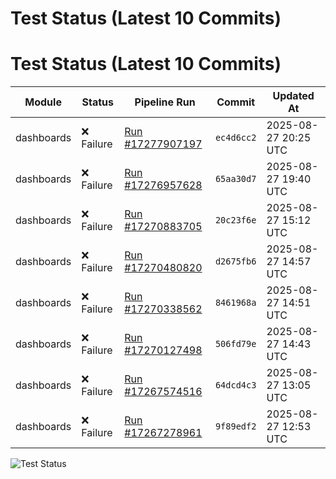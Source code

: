 # Test Status (Latest 10 Commits)
# Test Status (Latest 10 Commits)

| Module | Status | Pipeline Run | Commit | Updated At |
|--------|--------|--------------|--------|------------|
| dashboards | ❌ Failure | [Run #17277907197](https://github.com/yiptsunho/demo_master_repository_for_CICD/actions/runs/17277864350) | `ec4d6cc2` | 2025-08-27 20:25 UTC |
| dashboards | ❌ Failure | [Run #17276957628](https://github.com/yiptsunho/demo_master_repository_for_CICD/actions/runs/17276899609) | `65aa30d7` | 2025-08-27 19:40 UTC |
| dashboards | ❌ Failure | [Run #17270883705](https://github.com/yiptsunho/demo_master_repository_for_CICD/actions/runs/17270732989) | `20c23f6e` | 2025-08-27 15:12 UTC |
| dashboards | ❌ Failure | [Run #17270480820](https://github.com/yiptsunho/demo_master_repository_for_CICD/actions/runs/17270424784) | `d2675fb6` | 2025-08-27 14:57 UTC |
| dashboards | ❌ Failure | [Run #17270338562](https://github.com/yiptsunho/demo_master_repository_for_CICD/actions/runs/17270280231) | `8461968a` | 2025-08-27 14:51 UTC |
| dashboards | ❌ Failure | [Run #17270127498](https://github.com/yiptsunho/demo_master_repository_for_CICD/actions/runs/17270087547) | `506fd79e` | 2025-08-27 14:43 UTC |
| dashboards | ❌ Failure | [Run #17267574516](https://github.com/yiptsunho/demo_master_repository_for_CICD/actions/runs/17267542372) | `64dcd4c3` | 2025-08-27 13:05 UTC |
| dashboards | ❌ Failure | [Run #17267278961](https://github.com/yiptsunho/demo_master_repository_for_CICD/actions/runs/17267247095) | `9f89edf2` | 2025-08-27 12:53 UTC |

![Test Status](https://img.shields.io/badge/Test%20Status-Failure-red)
